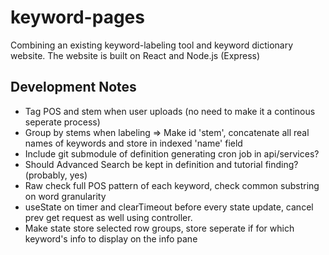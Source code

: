 # keyword-pages

Combining an existing keyword-labeling tool and keyword dictionary website. The website is built on React and Node.js (Express)

## Development Notes

- Tag POS and stem when user uploads (no need to make it a continous seperate process)
- Group by stems when labeling => Make id 'stem', concatenate all
  real names of keywords and store in indexed 'name' field
- Include git submodule of definition generating cron job in api/services?
- Should Advanced Search be kept in definition and tutorial finding? (probably, yes)
- Raw check full POS pattern of each keyword, check common substring on word granularity
- useState on timer and clearTimeout before every state update, cancel prev get request as well using controller.
- Make state store selected row groups, store seperate if for which keyword's info to display on the info pane

